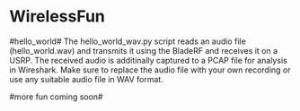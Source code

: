 # WirelessFun #

#hello_world#
The hello_world_wav.py script reads an audio file (hello_world.wav) and transmits it using the BladeRF and receives it on a USRP. The received audio is additinally captured to a PCAP file for analysis in Wireshark. Make sure to replace the audio file with your own recording or use any suitable audio file in WAV format.

#more fun coming soon#
